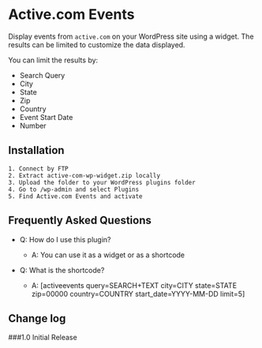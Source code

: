 # Active.com Events

Display events from `active.com` on your WordPress site using a widget. The results can be limited to customize the data displayed.

You can limit the results by:

* Search Query
* City
* State
* Zip
* Country
* Event Start Date
* Number

## Installation
```
1. Connect by FTP
2. Extract active-com-wp-widget.zip locally
3. Upload the folder to your WordPress plugins folder
4. Go to /wp-admin and select Plugins
5. Find Active.com Events and activate
```

## Frequently Asked Questions
* Q: How do I use this plugin?
  * A: You can use it as a widget or as a shortcode

* Q: What is the shortcode?
  * A: [activeevents query=SEARCH+TEXT city=CITY state=STATE zip=00000 country=COUNTRY start_date=YYYY-MM-DD limit=5]

## Change log
###1.0
Initial Release